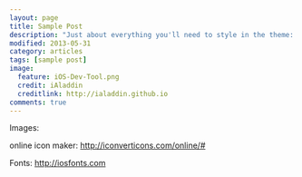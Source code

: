 ```yaml
---
layout: page
title: Sample Post
description: "Just about everything you'll need to style in the theme: headings, paragraphs, blockquotes, tables, code blocks, and more."
modified: 2013-05-31
category: articles
tags: [sample post]
image:
  feature: iOS-Dev-Tool.png
  credit: iAladdin
  creditlink: http://ialaddin.github.io
comments: true  
---
```



Images:

online icon maker: http://iconverticons.com/online/#

Fonts:
http://iosfonts.com